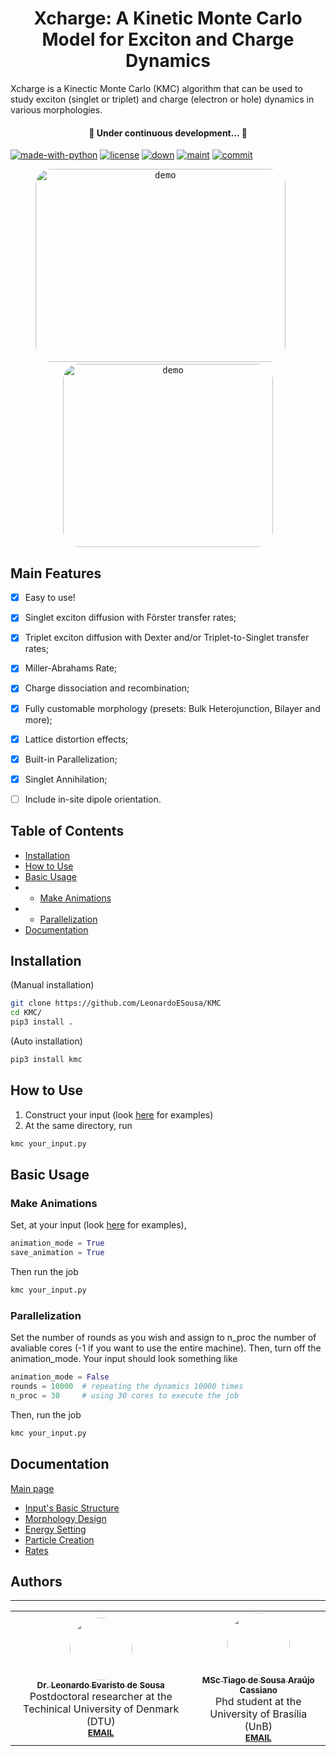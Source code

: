 <h1 align="center">Xcharge: A Kinetic Monte Carlo Model for Exciton and Charge Dynamics</h1
  
<p align="center">Xcharge is a Kinectic Monte Carlo (KMC) algorithm that can be used to study exciton (singlet or triplet) and charge (electron or hole) dynamics in various morphologies. </p>

<h4 align="center"> 
	🚧  Under continuous development...  🚧
</h4>

[![made-with-python](https://img.shields.io/badge/Made%20with-Python-1f425f.svg)](https://www.python.org/)
[![license](https://img.shields.io/github/license/LeonardoESousa/KMC?style=plastic)]()
[![down](https://img.shields.io/github/downloads/LeonardoESousa/KMC/total?style=plastic)]()
[![maint](https://img.shields.io/maintenance/yes/2021)]()
[![commit](https://img.shields.io/github/last-commit/LeonardoESousa/KMC?style=plastic)]()

<!--
<p align="center">
  <kbd>
    <img width="640" style="border-radius: 25px" height="480" src="https://i.postimg.cc/2yVWMfZc/ezgif-com-gif-maker.gif" alt="demo">
  </kbd>
</p>
-->

<!--
<p align="center">
  <kbd>
    <img width="441" style="border-radius: 25px" height="340" src="https://i.postimg.cc/Zqnz3gnS/final.gif" alt="demo">
  </kbd>
  &nbsp;&nbsp;&nbsp;&nbsp;
  <kbd>
    <img width="407" style="border-radius: 25px" height="357" src="https://i.postimg.cc/s2hZVnzV/name-cut.gif" alt="demo">
  </kbd>
</p>
-->

<p align="center">
  <kbd>
    <!--<img width="399.3" style="border-radius: 25px" height="308.55" src="https://i.postimg.cc/Zqnz3gnS/final.gif" alt="demo">-->
    <img width="399.3" style="border-radius: 25px" height="308.55" src="https://i.postimg.cc/7P7KWFJM/kmc.gif" alt="demo">
  </kbd>
  &nbsp;&nbsp;&nbsp;&nbsp;
  <kbd>
    <img width="335.5" style="border-radius: 25px" height="293.7" src="https://i.postimg.cc/s2hZVnzV/name-cut.gif" alt="demo">
  </kbd>
</p>



## Main Features

- [x] Easy to use!
- [x] Singlet exciton diffusion with Förster transfer rates;
- [x] Triplet exciton diffusion with Dexter and/or Triplet-to-Singlet transfer rates;
- [x] Miller-Abrahams Rate;
- [x] Charge dissociation and recombination;
- [x] Fully customable morphology (presets: Bulk Heterojunction, Bilayer and more);
- [x] Lattice distortion effects;
- [x] Built-in Parallelization;
- [x] Singlet Annihilation;
- [ ] Include in-site dipole orientation.


## Table of Contents

<!--ts-->
   * [Installation](#installation)
   * [How to Use](#how-to-use)
   * [Basic Usage](#basic-usage)
   *    * [Make Animations](#make-animations)
   *    * [Parallelization](#parallelization)
   * [Documentation](#documentation)

<!--te-->

## Installation

(Manual installation)
```bash
git clone https://github.com/LeonardoESousa/KMC
cd KMC/
pip3 install .
```
(Auto installation)
```bash
pip3 install kmc
```

## How to Use

1) Construct your input (look [here](https://github.com/LeonardoESousa/KMC/tree/main/input_examples) for examples)
2) At the same directory, run
```bash
kmc your_input.py
```

## Basic Usage

### Make Animations

Set, at your input (look [here](https://github.com/LeonardoESousa/KMC/tree/main/input_examples) for examples),

```python
animation_mode = True
save_animation = True
```
Then run the job
```python
kmc your_input.py
```

### Parallelization

Set the number of rounds as you wish and assign to n_proc the number of avaliable cores (-1 if you want to use the entire machine). Then, turn off the animation_mode. Your input should look something like
```python
animation_mode = False
rounds = 10000  # repeating the dynamics 10000 times 
n_proc = 30     # using 30 cores to execute the job
```
Then, run the job
```python
kmc your_input.py
```


## Documentation
[Main page](https://github.com/LeonardoESousa/xcharge/wiki)
<!--ts-->
   * [Input's Basic Structure](https://github.com/LeonardoESousa/xcharge/wiki/Input's-Basic-Structure)
   * [Morphology Design](#morph)
   * [Energy Setting](#energy)
   * [Particle Creation](#particles)
   * [Rates](#rates)
<!--te-->

## Authors
---
<table>
  <tr>	  
    <td align="center"><a href="https://github.com/LeonardoESousa"><img style="border-radius: 50%;" src="https://avatars.githubusercontent.com/u/49243510?v=4" width="100px;" alt=""/><br /><sub><b>Dr. Leonardo Evaristo de Sousa</b></sub></a><br />Postdoctoral researcher at the Techinical University of Denmark (DTU)<br /><sub><b><a href="mailto:leonardo.sousa137@gmail.com">EMAIL</a><br /></td>
    <td align="center"><a href="https://github.com/TSA-Cassiano"><img style="border-radius: 50%;" src="https://avatars.githubusercontent.com/u/26448170?s=400&u=b0820613fd46515f0cfe1806f7251a414d4c249b&v=4" width="100px;" alt=""/><br /><sub><b>MSc Tiago de Sousa Araújo Cassiano</b></sub></a><br />Phd student at the University of Brasília (UnB)<br /><sub><b><a href="mailto:tiagofis96@gmail.com">EMAIL</a><br /></td>
  </tr>
</table>

